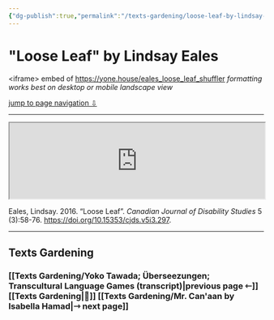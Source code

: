```yaml
---
{"dg-publish":true,"permalink":"/texts-gardening/loose-leaf-by-lindsay-eales/"}
---
```



# "Loose Leaf" by Lindsay Eales

&lt;iframe&gt; embed of https://yone.house/eales_loose_leaf_shuffler
*formatting works best on desktop or mobile landscape view*

<a id="jump-to-nav" tab-index="1" href="#texts-gardening">jump to page navigation ⇩</a>

---

<iframe id="iframe" style="width: 100%" src="https://yone.house/eales_loose_leaf_shuffler"></iframe>

<script src="/scripts/iframe_resize.js"></script>

Eales, Lindsay. 2016. “Loose Leaf”. _Canadian Journal of Disability Studies_ 5 (3):58-76. https://doi.org/10.15353/cjds.v5i3.297.

---

## Texts Gardening
### [[Texts Gardening/Yoko Tawada; Überseezungen; Transcultural Language Games (transcript)\|previous page ⇽]] [[Texts Gardening\|📖]] [[Texts Gardening/Mr. Can'aan by Isabella Hamad\|⇾ next page]]

